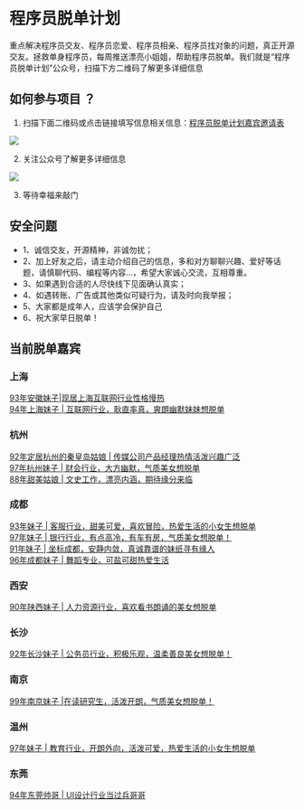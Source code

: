 # 程序员脱单计划


重点解决程序员交友、程序员恋爱、程序员相亲、程序员找对象的问题，真正开源交友。拯救单身程序员，每周推送漂亮小姐姐，帮助程序员脱单。我们就是“程序员脱单计划”公众号，扫描下方二维码了解更多详细信息


## 如何参与项目 ？

1. 扫描下面二维码或点击链接填写信息相关信息：[程序员脱单计划嘉宾邀请表](https://docs.qq.com/form/page/DTEpXZ09GRU52eXRa?_w_tencentdocx_form=1)

![](http://cxy521.com/static/img/wechat/collect.png)

2. 关注公众号了解更多详细信息

![](https://cxy521.com/static/img/wechat/one/objectnew.jpg)

3. 等待幸福来敲门
   


## 安全问题 

- 1、诚信交友，开源精神，非诚勿扰；
- 2、加上好友之后，请主动介绍自己的信息，多和对方聊聊兴趣、爱好等话题，请慎聊代码、编程等内容...，希望大家诚心交流，互相尊重。
- 3、如果遇到合适的人尽快线下见面确认真实；
- 4、如遇转账、广告或其他类似可疑行为，请及时向我举报；
- 5、大家都是成年人，应该学会保护自己
- 6、祝大家早日脱单！


## 当前脱单嘉宾


### 上海

[93年安徽妹子|现居上海互联网行业性格慢热](https://mp.weixin.qq.com/s/nM8n2uVpzZ_7GDv0Dchfyg)  
[94年上海妹子 | 互联网行业，耿直率真，爽朗幽默妹妹想脱单](https://mp.weixin.qq.com/s/XZNkh0S-agLKNFLFjYVuLg)

### 杭州
[92年定居杭州的秦皇岛姑娘 | 传媒公司产品经理热情活泼兴趣广泛](https://mp.weixin.qq.com/s/BkUlplLJ8omakoms7zedvQ)  
[97年杭州妹子 | 财会行业，大方幽默，气质美女想脱单](https://mp.weixin.qq.com/s/jhaBFeNj2R91rzZU598JSw)    
[88年甜美姑娘 | 文史工作，漂亮内涵，期待缘分来临](https://mp.weixin.qq.com/s/XZNkh0S-agLKNFLFjYVuLg)

### 成都

[93年妹子 | 客服行业，甜美可爱，喜欢冒险，热爱生活的小女生想脱单](https://mp.weixin.qq.com/s/hb5WA9cy376V10-aOh6IvQ)  
[97年妹子 | 银行行业，有点高冷，有车有房，气质美女想脱单！](https://mp.weixin.qq.com/s/oqdGe5xZBbCA6uVX81-UXw)  
[91年妹子 | 坐标成都，安静内敛，真诚靠谱的妹纸寻有缘人](https://mp.weixin.qq.com/s/K3vzlb67CQ9s3IefHF9kcA)  
[96年成都妹子 | 舞蹈专业，可盐可甜热爱生活](https://mp.weixin.qq.com/s/2sL-npxqZmim9_hUCFTjAg)

### 西安

[90年陕西妹子 | 人力资源行业，喜欢看书朗诵的美女想脱单](https://mp.weixin.qq.com/s/EO28g8brlaGup4V1c2qKMg)

### 长沙

[92年长沙妹子 | 公务员行业，积极乐观，温柔善良美女想脱单！](https://mp.weixin.qq.com/s/I8qOoFlmIOl1mgTo_mKZOA)

### 南京

[99年南京妹子 |在读研究生，活泼开朗，气质美女想脱单！](https://mp.weixin.qq.com/s/9wYgjf67QplWgJeWn9UmUQ)

### 温州

[97年妹子 | 教育行业，开朗外向，活泼可爱，热爱生活的小女生想脱单](https://mp.weixin.qq.com/s/Xh9XePUXMQc8kgo9CXdF6A)

### 东莞

[94年东莞帅哥 | UI设计行业当过兵哥哥](https://mp.weixin.qq.com/s/yu9wuUUu8ywcKRP7mpHoRg)